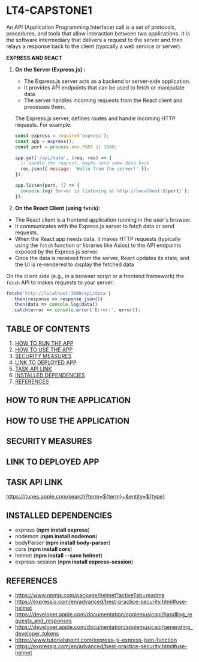 # LT4-CAPSTONE1

An API (Application Programming Interface) call is a set of protocols, procedures, and tools that allow interaction between two applications. 
It is the software intermediary that delivers a request to the server and then relays a response back to the client (typically a web service or server). 

**EXPRESS AND REACT**
1. **On the Server (Express.js) :**
   - The Express.js server acts as a backend or server-side application.
   - It provides API endpoints that can be used to fetch or manipulate data
   - The server handles incoming requests from the React client and processes them.

    The Express.js server, defines routes and handle incoming HTTP requests. For example:

   ```javascript
   const express = require('express');
   const app = express();
   const port = process.env.PORT || 3000;

   app.get('/api/data', (req, res) => {
     // Handle the request, maybe send some data back
     res.json({ message: 'Hello from the server!' });
   });

   app.listen(port, () => {
     console.log(`Server is listening at http://localhost:${port}`);
   });
   ```

3. **On the React Client (using `fetch`):**
  - The React client is a frontend application running in the user's browser.
  - It communicates with the Express.js server to fetch data or send requests.
  - When the React app needs data, it makes HTTP requests (typically using the `fetch` function or libraries like Axios) to the API endpoints exposed by the Express.js server.
  - Once the data is received from the server, React updates its state, and the UI is re-rendered to display the fetched data
  
   On the client side (e.g., in a browser script or a frontend framework) the `fetch` API to makes requests to your server:

   ```javascript
   fetch('http://localhost:3000/api/data')
     .then(response => response.json())
     .then(data => console.log(data))
     .catch(error => console.error('Error:', error));
   ```

## TABLE OF CONTENTS
1. [HOW TO RUN THE APP](#how-to-run-the-application)
2. [HOW TO USE THE APP](#how-to-use-the-application)
3. [SECURITY MEASURES](#security-measures)
4. [LINK TO DEPLOYED APP](#link-to-deployed-app)
5. [TASK API LINK](#task-api-link)
6. [INSTALLED DEPENDENCIES](#installed-dependencies)
7. [REFERENCES](#references)

## HOW TO RUN THE APPLICATION

## HOW TO USE THE APPLICATION

## SECURITY MEASURES

## LINK TO DEPLOYED APP

## TASK API LINK
https://itunes.apple.com/search?term=${term}+&entity=${type}
## INSTALLED DEPENDENCIES

- express (**npm install express**)
- nodemon (**npm install nodemon**)
- bodyParser (**npm install body-parser**)
- cors (**npm install cors**)
- helmet (**npm install --save helmet**)
- express-session (**npm install express-session**)

## REFERENCES
- https://www.npmjs.com/package/helmet?activeTab=readme
- https://expressjs.com/en/advanced/best-practice-security.html#use-helmet
- https://developer.apple.com/documentation/applemusicapi/handling_requests_and_responses
- https://developer.apple.com/documentation/applemusicapi/generating_developer_tokens
- https://www.tutorialspoint.com/express-js-express-json-function
- https://expressjs.com/en/advanced/best-practice-security.html#use-helmet
